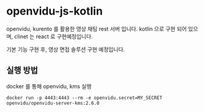 # openvidu-js-kotlin

openvidu, kurento 를 활용한 영상 채팅 rest 서버 입니다.
kotlin 으로 구현 되어 있으며, clinet 는 react 로 구현예정입니다.

기본 기능 구현 후, 영상 면접 솔루션 구현 예정입니다.

## 실행 방법
docker 를 통해 openvidu, kms 실행

~~~
docker run -p 4443:4443 --rm -e openvidu.secret=MY_SECRET openvidu/openvidu-server-kms:2.6.0
~~~
